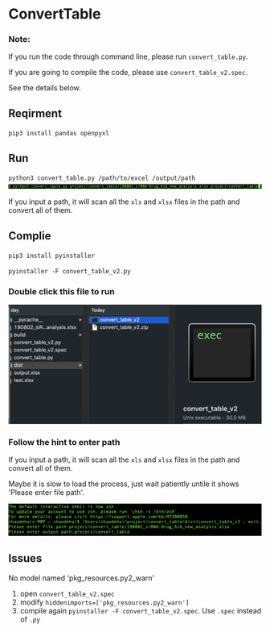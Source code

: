 # ConvertTable

### Note:

If you run the code through command line, please run `convert_table.py`.

If you are going to compile the code, please use `convert_table_v2.spec`.

See the details below.

## Reqirment
`pip3 install pandas openpyxl`

## Run
`python3 convert_table.py /path/to/excel /output/path`
![](https://github.com/DehaiZhao/ConvertTable/blob/master/Images/WechatIMG108.png)

If you input a path, it will scan all the `xls` and `xlsx` files in the path and convert all of them.

## Complie
`pip3 install pyinstaller`

`pyinstaller -F convert_table_v2.py`

### Double click this file to run
![](https://github.com/DehaiZhao/ConvertTable/blob/master/Images/WechatIMG109.png)

### Follow the hint to enter path

If you input a path, it will scan all the `xls` and `xlsx` files in the path and convert all of them.

Maybe it is slow to load the process, just wait patiently untile it shows 'Please enter file path'.

![](https://github.com/DehaiZhao/ConvertTable/blob/master/Images/WX20200511-215727%402x.png)

## Issues
No model named 'pkg_resources.py2_warn'

1. open `convert_table_v2.spec`
2. modify `hiddenimports=['pkg_resources.py2_warn']`
3. compile again `pyinstaller -F convert_table_v2.spec`. Use `.spec` instead of `.py`
